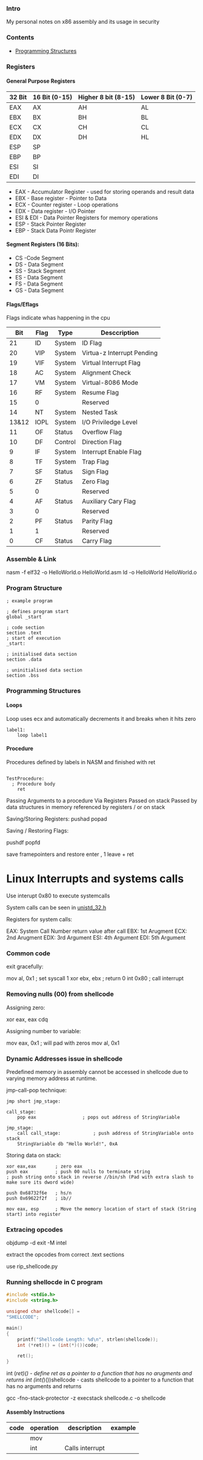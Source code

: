### Intro

My personal notes on x86 assembly and its usage in security

### Contents

* [Programming Structures](#programming-structures)


### Registers

#### General Purpose Registers

32 Bit | 16 Bit (0-15) | Higher 8 bit (8-15) | Lower 8 Bit (0-7)
-------|--------|--------------|------------
EAX|AX|AH|AL
EBX|BX|BH|BL
ECX|CX|CH|CL
EDX|DX|DH|HL
ESP|SP
EBP|BP
ESI|SI
EDI|DI

* EAX - Accumulator Register - used for storing operands and result data
* EBX - Base register - Pointer to Data
* ECX - Counter register - Loop operations
* EDX - Data register - I/O Pointer
* ESI & EDI - Data Pointer Registers for memory operations
* ESP - Stack Pointer Register
* EBP - Stack Data Pointr Register

#### Segment Registers (16 Bits):

* CS -Code Segment
* DS - Data Segment
* SS - Stack Segment
* ES - Data Segment
* FS - Data Segment
* GS - Data Segment

#### Flags/Eflags

Flags indicate whas happening in the cpu

Bit | Flag | Type | Desccription
----|------|------|-----
21|ID|System|ID Flag
20|VIP|System|Virtua-z Interrupt Pending
19|VIF|System|Virtual Interrupt Flag
18|AC|System|Alignment Check
17|VM|System|Virtual-8086 Mode
16|RF|System|Resume Flag
15|0||Reserved
14|NT|System|Nested Task
13&12|IOPL|System|I/O Priviledge Level
11|OF|Status|Overflow Flag
10|DF|Control|Direction Flag
9|IF|System|Interrupt Enable Flag
8|TF|System|Trap Flag
7|SF|Status|Sign Flag
6|ZF|Status|Zero Flag
5|0||Reserved
4|AF|Status|Auxiliary Cary Flag
3|0||Reserved
2|PF|Status|Parity Flag
1|1||Reserved
0|CF|Status|Carry Flag

### Assemble & Link

nasm -f elf32 -o HelloWorld.o HelloWorld.asm
ld -o HelloWorld HelloWorld.o

### Program Structure 

```
; example program

; defines program start
global _start

; code section
section .text
; start of execution
_start:

; initialised data section
section .data

; uninitialised data section
section .bss
```
<a name="programming-structures"></a>
### Programming Structures 

#### Loops

Loop uses ecx and automatically decrements it and breaks when it hits zero

```mov ecx, 0x5
label1:
	loop label1
```

#### Procedure

Procedures defined by labels in NASM and finished with ret

```call TestProcedure

TestProcedure:
  ; Procedure body
	ret
```

Passing Arguments to a procedure
	Via Registers
	Passed on stack
	Passed by data structures in memory referenced by registers / or on stack

Saving/Storing Registers:
pushad
popad

Saving / Restoring Flags:

pushdf
popfd

save framepointers and restore
enter <size>, 1
leave + ret

# Linux Interrupts and systems calls

Use interupt 0x80 to execute systemcalls

System calls can be seen in [unistd_32.h](/unistd_32.h)


Registers for system calls:

EAX:	System Call Number	return value after call
EBX:	1st Arugment
ECX:	2nd Arugment
EDX:	3rd Argument
ESI:	4th Argument
EDI:	5th Argument

### Common code

exit gracefully:

mov al, 0x1	; set syscall 1 
xor ebx, ebx	; return 0
int 0x80	; call interrupt



  
  
### Removing nulls (00) from shellcode  
  
Assigning zero: 

xor eax, eax
cdq

Assigning number to variable:

mov eax, 0x1  ;  will pad with zeros
mov al, 0x1

### Dynamic Addresses issue in shellcode
  
Predefined memory in assembly cannot be accessed in shellcode due to varying memory address at runtime.

jmp-call-pop technique:

```
jmp short jmp_stage:

call_stage:
	pop eax					; pops out address of StringVariable

jmp_stage:
	call call_stage:   			; push address of StringVariable onto stack
	StringVariable db "Hello World!", 0xA
```  
Storing data on stack: 

```
xor eax,eax       ; zero eax
push eax          ; push 00 nulls to terminate string
; push string onto stack in reverse //bin/sh (Pad with extra slash to make sure its dword wide)

push 0x68732f6e   ; hs/n
push 0x69622f2f   ; ib//

mov eax, esp      ; Move the memory location of start of stack (String start) into register     

```

### Extracing opcodes 

objdump -d exit -M intel

extract the opcodes from correct .text sections 

use rip_shellcode.py

### Running shellocde in C program

```C
#include <stdio.h>
#include <string.h>

unsigned char shellcode[] =
"SHELLCODE";

main()
{
	printf("Shellcode Length: %d\n", strlen(shellcode));
	int (*ret)() = (int(*)())code;

	ret();
}
```
int (*ret)() - define ret as a pointer to a function that has no arugments and returns int
(int(*)())shellcode - casts shellcode to a pointer to a function that has no arguments and returns 

gcc -fno-stack-protector -z execstack shellcode.c -o shellcode




  
#### Assembly Instructions

code | operation | description | example
-----|-----------|-------|---------
     | mov||
     |int|Calls interrupt|
        

